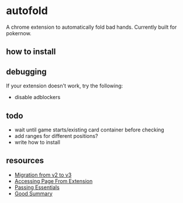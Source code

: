 # autofold

A chrome extension to automatically fold bad hands. Currently built for pokernow.

## how to install


## debugging
If your extension doesn't work, try the following:
- disable adblockers


## todo
- wait until game starts/existing card container before checking
- add ranges for different positions?
- write how to install



## resources
- [Migration from v2 to v3](https://stackoverflow.com/questions/63308160/how-to-migrate-manifest-version-2-to-v3-for-chrome-extension)
- [Accessing Page From Extension](https://stackoverflow.com/questions/9515704/use-a-content-script-to-access-the-page-context-variables-and-functions)
- [Passing Essentials](https://www.freecodecamp.org/news/chrome-extension-message-passing-essentials/)
- [Good Summary](https://javascript.plainenglish.io/creating-a-chrome-extension-with-react-d92db20550cb)
